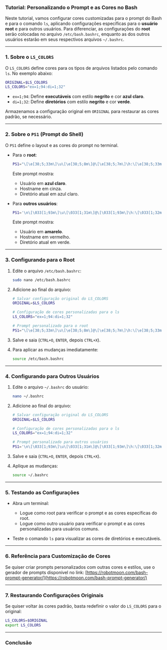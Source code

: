 ### Tutorial: Personalizando o Prompt e as Cores no Bash

Neste tutorial, vamos configurar cores customizadas para o prompt do Bash e para o comando `ls`, aplicando configurações específicas para o **usuário root** e para outros usuários. Para diferenciar, as configurações do **root** serão colocadas no arquivo `/etc/bash.bashrc`, enquanto as dos outros usuários estarão em seus respectivos arquivos `~/.bashrc`.

---

### **1. Sobre o `LS_COLORS`**
O `LS_COLORS` define cores para os tipos de arquivos listados pelo comando `ls`. No exemplo abaixo:

```bash
ORIGINAL=$LS_COLORS
LS_COLORS="ex=1;94:di=1;32"
```

- `ex=1;94`: Define **executáveis** com estilo **negrito** e cor **azul claro**.
- `di=1;32`: Define **diretórios** com estilo **negrito** e cor **verde**.

Armazenamos a configuração original em `ORIGINAL` para restaurar as cores padrão, se necessário.

---

### **2. Sobre o `PS1` (Prompt do Shell)**
O `PS1` define o layout e as cores do prompt no terminal.  
- Para o **root**:
  ```bash
  PS1="\[\e[38;5;33m\]\u\[\e[38;5;8m\]@\[\e[38;5;7m\]\h:\[\e[38;5;33m\]\w\[\033[0m\]$ \[\033[0m\]"
  ```
  Este prompt mostra:
  - Usuário em **azul claro**.
  - Hostname em cinza.
  - Diretório atual em azul claro.

- Para **outros usuários**:
  ```bash
  PS1='\n\[\033[1;93m\]\u\[\033[1;31m\]@\[\033[1;93m\]\h:\[\033[1;32m\]\w\[\033[1;31m\]\$\[\033[0m\] '
  ```
  Este prompt mostra:
  - Usuário em **amarelo**.
  - Hostname em vermelho.
  - Diretório atual em verde.

---

### **3. Configurando para o Root**
1. Edite o arquivo `/etc/bash.bashrc`:
   ```bash
   sudo nano /etc/bash.bashrc
   ```

2. Adicione ao final do arquivo:
   ```bash
   # Salvar configuração original do LS_COLORS
   ORIGINAL=$LS_COLORS

   # Configuração de cores personalizadas para o ls
   LS_COLORS="ex=1;94:di=1;32"

   # Prompt personalizado para o root
   PS1="\[\e[38;5;33m\]\u\[\e[38;5;8m\]@\[\e[38;5;7m\]\h:\[\e[38;5;33m\]\w\[\033[0m\]$ \[\033[0m\]"
   ```

3. Salve e saia (`CTRL+O`, `ENTER`, depois `CTRL+X`).

4. Para aplicar as mudanças imediatamente:
   ```bash
   source /etc/bash.bashrc
   ```

---

### **4. Configurando para Outros Usuários**
1. Edite o arquivo `~/.bashrc` do usuário:
   ```bash
   nano ~/.bashrc
   ```

2. Adicione ao final do arquivo:
   ```bash
   # Salvar configuração original do LS_COLORS
   ORIGINAL=$LS_COLORS

   # Configuração de cores personalizadas para o ls
   LS_COLORS="ex=1;94:di=1;32"

   # Prompt personalizado para outros usuários
   PS1='\n\[\033[1;93m\]\u\[\033[1;31m\]@\[\033[1;93m\]\h:\[\033[1;32m\]\w\[\033[1;31m\]\$\[\033[0m\] '
   ```

3. Salve e saia (`CTRL+O`, `ENTER`, depois `CTRL+X`).

4. Aplique as mudanças:
   ```bash
   source ~/.bashrc
   ```

---

### **5. Testando as Configurações**
- Abra um terminal:
  - Logue como root para verificar o prompt e as cores específicas do root.
  - Logue como outro usuário para verificar o prompt e as cores personalizadas para usuários comuns.

- Teste o comando `ls` para visualizar as cores de diretórios e executáveis.

---

### **6. Referência para Customização de Cores**
Se quiser criar prompts personalizados com outras cores e estilos, use o gerador de prompts disponível no link:
[https://robotmoon.com/bash-prompt-generator/](https://robotmoon.com/bash-prompt-generator/)

---

### **7. Restaurando Configurações Originais**
Se quiser voltar às cores padrão, basta redefinir o valor do `LS_COLORS` para o original:
```bash
LS_COLORS=$ORIGINAL
export LS_COLORS
```

---

### **Conclusão**
